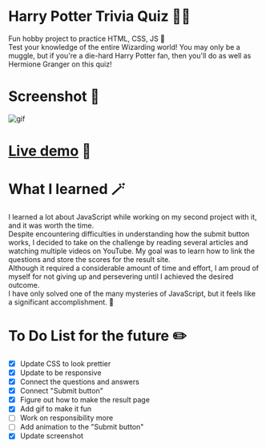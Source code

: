 # Harry Potter Trivia Quiz 🧙‍♂️
Fun hobby project to practice HTML, CSS, JS 🥰 <br/>
Test your knowledge of the entire Wizarding world!
You may only be a muggle, but if you're a die-hard Harry Potter fan, then you'll do as well as Hermione Granger on this quiz!

# Screenshot 🎢

![gif](assets/screenshot.png)

# [Live demo](https://hrvtfnn.github.io/harry-potter-quiz/) 🚀

# What I learned 🪄

I learned a lot about JavaScript while working on my second project with it, and it was worth the time. <br>
Despite encountering difficulties in understanding how the submit button works, I decided to take on the challenge by reading several articles and watching multiple videos on YouTube. My goal was to learn how to link the questions and store the scores for the result site. <br>
Although it required a considerable amount of time and effort, I am proud of myself for not giving up and persevering until I achieved the desired outcome. <br>
I have only solved one of the many mysteries of JavaScript, but it feels like a significant accomplishment. 🎉

# To Do List for the future ✏️

- [x] Update CSS to look prettier
- [x] Update to be responsive
- [x] Connect the questions and answers
- [x] Connect "Submit button"
- [x] Figure out how to make the result page
- [x] Add gif to make it fun
- [ ] Work on responsibility more
- [ ] Add animation to the "Submit button"
- [x] Update screenshot
